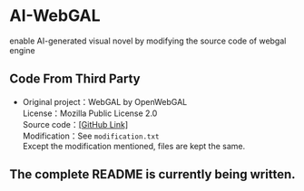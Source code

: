 # AI-WebGAL
enable AI-generated visual novel by modifying the source code of webgal engine

## Code From Third Party

- Original project：WebGAL  by OpenWebGAL  
  License：Mozilla Public License 2.0  
  Source code：[[GitHub Link]](https://github.com/OpenWebGAL/WebGAL)  
  Modification：See `modification.txt`  
  Except the modification mentioned, files are kept the same.

## The complete README is currently being written.
